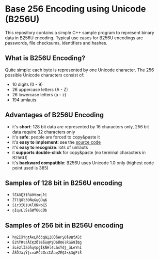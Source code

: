 Base 256 Encoding using Unicode (B256U)
=======================================
This repository contains a simple C++ sample program to represent binary data in B256U encoding. Typical use cases for B256U encodings are passwords, file checksums, identifiers and hashes.

What is B256U Encoding?
-----------------------
Quite simple: each byte is represented by one Unicode character. The 256 possible Unicode characters consist of:
* 10 digits (0 - 9)
* 26 uppercase letters (A - Z)
* 26 lowercase letters (a - z)
* 194 umlauts

Advantages of B256U Encoding
----------------------------
* it's **short**: 128 bit data are represented by 16 characters only, 256 bit data require 32 characters only
* it's **safe**: people are forced to copy&paste it 
* it's **easy to implement**: see the [source code](base256.cpp)
* it's **easy to recognize**: lots of umlauts
* it **supports double-click** for copy&paste (no terminal characters in B256U) 
* it's **backward compatible**: B256U uses Unicode 1.0 only (highest code point used is 385)

Samples of 128 bit in B256U encoding
------------------------------------
* `ĺËĀ8Ę3ĩŔá0VzœĹŀî`
* `ŽTĭŊõł3ÐÑęGųĢÛąĶ`
* `5iŗ3īÛźUKĺŰÑÞbŒŜ`
* `ņĨqvLŀŠsůØŸÙGCŰƀ`

Samples of 256 bit in B256U encoding
------------------------------------
* `ħŅŹĬšÝŋţĀĸĻňőċqâĮŹúŪßWPŞÓā8æťÁüċ`
* `Ě2ħŤRŧáÃĆĶ2ÕŀSŜöĄPŞÜbŰ06lŔùö9ĬŒģ`
* `āLë2lÏäöĥųŧpğĨķŇHĺ4LăsŸđĵ_űLeYhĩ`
* `ÂŚÔJàįŶļcvàPĈčĲċĉĲĂūęŻÉĢJĸķ3ğPĭŠ`
